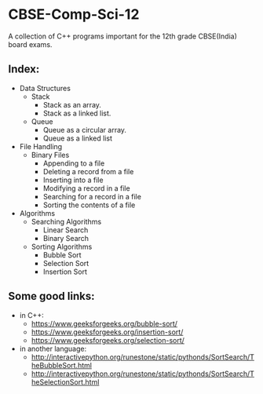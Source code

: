 # CBSE-Comp-Sci-12
A collection of C++ programs important for the 12th grade CBSE(India) board exams.

## Index:
* Data Structures
  * Stack
    * Stack as an array.
    * Stack as a linked list.
  * Queue
    * Queue as a circular array.
    * Queue as a linked list
* File Handling
  * Binary Files
    * Appending to a file
    * Deleting a record from a file
    * Inserting into a file
    * Modifying a record in a file
    * Searching for a record in a file
    * Sorting the contents of a file
* Algorithms
  * Searching Algorithms
    * Linear Search
    * Binary Search
  * Sorting Algorithms
    * Bubble Sort
    * Selection Sort
    * Insertion Sort

## Some good links:
* in C++:
  * https://www.geeksforgeeks.org/bubble-sort/
  * https://www.geeksforgeeks.org/insertion-sort/
  * https://www.geeksforgeeks.org/selection-sort/
* in another language:
  * http://interactivepython.org/runestone/static/pythonds/SortSearch/TheBubbleSort.html
  * http://interactivepython.org/runestone/static/pythonds/SortSearch/TheSelectionSort.html
